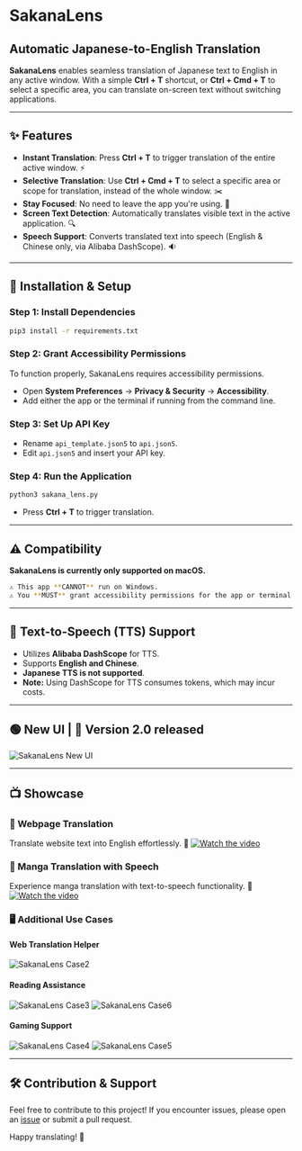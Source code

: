 # SakanaLens

## Automatic Japanese-to-English Translation

**SakanaLens** enables seamless translation of Japanese text to English in any active window. With a simple **Ctrl + T** shortcut, or **Ctrl + Cmd + T** to select a specific area, you can translate on-screen text without switching applications.

---

## ✨ Features
- **Instant Translation**: Press **Ctrl + T** to trigger translation of the entire active window. :zap:
- **Selective Translation**: Use **Ctrl + Cmd + T** to select a specific area or scope for translation, instead of the whole window. :scissors:
- **Stay Focused**: No need to leave the app you're using. :eyes:
- **Screen Text Detection**: Automatically translates visible text in the active application. :mag:
- **Speech Support**: Converts translated text into speech (English & Chinese only, via Alibaba DashScope). :sound:

---

## 🚀 Installation & Setup
### **Step 1: Install Dependencies**
```sh
pip3 install -r requirements.txt
```
### **Step 2: Grant Accessibility Permissions**
To function properly, SakanaLens requires accessibility permissions.
- Open **System Preferences** → **Privacy & Security** → **Accessibility**.
- Add either the app or the terminal if running from the command line.

### **Step 3: Set Up API Key**
- Rename `api_template.json5` to `api.json5`.
- Edit `api.json5` and insert your API key.

### **Step 4: Run the Application**
```sh
python3 sakana_lens.py
```
- Press **Ctrl + T** to trigger translation.

---

## ⚠️ Compatibility
**SakanaLens is currently only supported on macOS.**
```sh
⚠️ This app **CANNOT** run on Windows.
⚠️ You **MUST** grant accessibility permissions for the app or terminal.
```

---

## 🎤 Text-to-Speech (TTS) Support
- Utilizes **Alibaba DashScope** for TTS.
- Supports **English and Chinese**.
- **Japanese TTS is not supported**.
- **Note:** Using DashScope for TTS consumes tokens, which may incur costs.

---

## 🟢 New UI | 🎉 Version 2.0 released 
![SakanaLens New UI](showcase/UI.png)

---

## 📺 Showcase
### **🔎 Webpage Translation**
Translate website text into English effortlessly. 🛜
[![Watch the video](https://img.youtube.com/vi/sbTPrqqoixQ/maxresdefault.jpg)](https://www.youtube.com/watch?v=sbTPrqqoixQ)

### **📖 Manga Translation with Speech**
Experience manga translation with text-to-speech functionality. 💬
[![Watch the video](https://img.youtube.com/vi/fpw661mpBYI/maxresdefault.jpg)](https://www.youtube.com/watch?v=fpw661mpBYI)

### **🖥️ Additional Use Cases**
#### **Web Translation Helper**
![SakanaLens Case2](showcase/case2.jpg)

#### **Reading Assistance**
![SakanaLens Case3](showcase/case3.jpg)
![SakanaLens Case6](showcase/case6.jpg)

#### **Gaming Support**
![SakanaLens Case4](showcase/case4.jpg)
![SakanaLens Case5](showcase/case5.jpg)

---

## 🛠️ Contribution & Support
Feel free to contribute to this project! If you encounter issues, please open an [issue](https://github.com/Activebook/SakanaLens/issues) or submit a pull request.

Happy translating! 🎉

